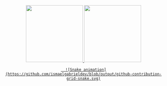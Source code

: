 <div align = "center">
  <a href="https://github.com/IsmaelGabrielDev">
  <img height = "180em" src = "https://github-readme-stats.vercel.app/api?username=IsmaelGabrielDev&show_icons=true&theme=dark&include_all_commits=true&count_private=true" />
  <img height = "180em" src = "https://github-readme-stats.vercel.app/api/top-langs/?username=IsmaelGabrielDev&layout=compact&langs_count=7&theme=dark" />
    
      ![Snake animation](https://github.com/ismaelgabrieldev/blob/output/github-contribution-grid-snake.svg)
    
</div>
